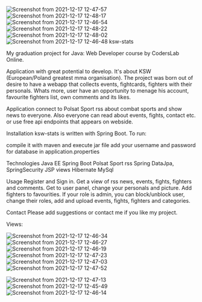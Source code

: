 ![Screenshot from 2021-12-17 12-47-57](https://user-images.githubusercontent.com/90089220/146547884-de63574c-ba3f-48b3-889b-3690e8e461d1.png)
![Screenshot from 2021-12-17 12-48-17](https://user-images.githubusercontent.com/90089220/146547889-20cabc8f-ec1a-433e-bf0e-19ba42cb3932.png)
![Screenshot from 2021-12-17 12-46-54](https://user-images.githubusercontent.com/90089220/146547901-6da6d762-b401-4aaa-a97b-550d4b4ecde2.png)
![Screenshot from 2021-12-17 12-48-22](https://user-images.githubusercontent.com/90089220/146547905-16ce761a-a0ee-455b-bbba-bccfbc460a0b.png)
![Screenshot from 2021-12-17 12-48-02](https://user-images.githubusercontent.com/90089220/146547910-b4715069-a86f-453f-83e6-2432b51f9355.png)
![Screenshot from 2021-12-17 12-46-48](https://user-images.githubusercontent.com/90089220/146547913-e2e04158-cc9d-4551-9330-6181daa15563.png)
ksw-stats

My graduation project for Java: Web Developer course by CodersLab Online.

Application with great potential to develop. It's about KSW (European/Poland greatest mma organisation). The project was born out of desire to have a webapp that collects events, fightcards, fighters with their personals. Whats more, user have an opportunity to menage his account, favourite fighters list, own comments and its likes. 

Application connect to Polsat Sport rss about combat sports and show news to everyone. Also everyone can read about events, fights, contact etc. or use free api endpoints that appears on webside. 

Installation
ksw-stats is written with Spring Boot. To run:

compile it with maven and execute jar file
add your username and password for database in application.properties

Technologies
Java EE
Spring Boot
Polsat Sport rss
Spring DataJpa, SpringSecurity
JSP views
Hibernate
MySql 

Usage
Register and Sign in. Get a view of rss news, events, fights, fighters and comments. Get to user panel, change your personals and picture. Add fighters to favourities. If your role is admin, you can block/unblock user, change their roles, add and upload events, fights, fighters and categories.

Contact
Please add suggestions or contact me if you like my project.

Views:

![Screenshot from 2021-12-17 12-46-34](https://user-images.githubusercontent.com/90089220/146547923-88f6f400-5bbc-4e93-bd5e-17dcad7e4b44.png)
![Screenshot from 2021-12-17 12-46-27](https://user-images.githubusercontent.com/90089220/146547933-7ecb6348-455b-4763-868b-ab7e3b889d26.png)
![Screenshot from 2021-12-17 12-46-19](https://user-images.githubusercontent.com/90089220/146547936-ca1cca77-93f0-4b03-9721-21c5805e780e.png)
![Screenshot from 2021-12-17 12-47-23](https://user-images.githubusercontent.com/90089220/146547940-961262f9-d09d-4adf-9597-d30f32bb342c.png)
![Screenshot from 2021-12-17 12-47-03](https://user-images.githubusercontent.com/90089220/146547946-31d8b5de-1dea-46f2-b7a3-28929775cac3.png)
![Screenshot from 2021-12-17 12-47-52](https://user-images.githubusercontent.com/90089220/146547948-fff2e3db-b3ed-4c7e-ad03-a48d8e392505.png)



![Screenshot from 2021-12-17 12-47-13](https://user-images.githubusercontent.com/90089220/146547951-583ba4e3-4f47-40c9-a01d-b3b7e22de30f.png)
![Screenshot from 2021-12-17 12-45-49](https://user-images.githubusercontent.com/90089220/146547952-62a8302b-4d00-44d7-aa12-2ba2e41e410d.png)
![Screenshot from 2021-12-17 12-46-14](https://user-images.githubusercontent.com/90089220/146547964-6b8f585d-cc7f-489f-8064-5304eec0d235.png)



